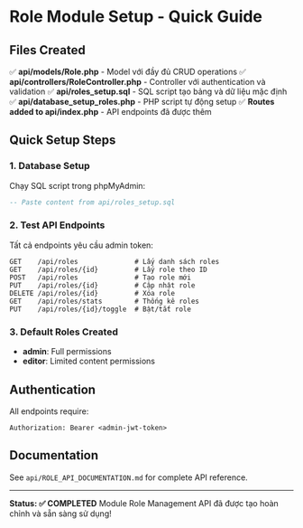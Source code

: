 # Role Module Setup - Quick Guide

## Files Created

✅ **api/models/Role.php** - Model với đầy đủ CRUD operations
✅ **api/controllers/RoleController.php** - Controller với authentication và validation
✅ **api/roles_setup.sql** - SQL script tạo bảng và dữ liệu mặc định
✅ **api/database_setup_roles.php** - PHP script tự động setup
✅ **Routes added to api/index.php** - API endpoints đã được thêm

## Quick Setup Steps

### 1. Database Setup
Chạy SQL script trong phpMyAdmin:
```sql
-- Paste content from api/roles_setup.sql
```

### 2. Test API Endpoints
Tất cả endpoints yêu cầu admin token:

```
GET    /api/roles              # Lấy danh sách roles
GET    /api/roles/{id}         # Lấy role theo ID  
POST   /api/roles              # Tạo role mới
PUT    /api/roles/{id}         # Cập nhật role
DELETE /api/roles/{id}         # Xóa role
GET    /api/roles/stats        # Thống kê roles
PUT    /api/roles/{id}/toggle  # Bật/tắt role
```

### 3. Default Roles Created
- **admin**: Full permissions
- **editor**: Limited content permissions

## Authentication
All endpoints require:
```
Authorization: Bearer <admin-jwt-token>
```

## Documentation
See `api/ROLE_API_DOCUMENTATION.md` for complete API reference.

---

**Status: ✅ COMPLETED**
Module Role Management API đã được tạo hoàn chỉnh và sẵn sàng sử dụng! 